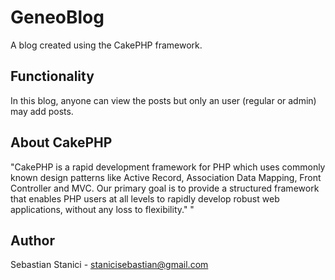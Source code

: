 # GeneoBlog

A blog created using the CakePHP framework.  

## Functionality 

In this blog, anyone can view the posts but only an user (regular or admin) may add posts. 

## About CakePHP

"CakePHP is a rapid development framework for PHP which uses commonly known design patterns like Active Record, Association Data Mapping, Front Controller and MVC.
Our primary goal is to provide a structured framework that enables PHP users at all levels to rapidly develop robust web applications, without any loss to flexibility." "

## Author

Sebastian Stanici - stanicisebastian@gmail.com 



